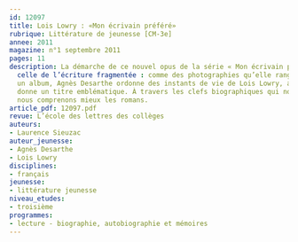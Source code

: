 ```yaml
---
id: 12097
title: Lois Lowry : «Mon écrivain préféré»
rubrique: Littérature de jeunesse [CM-3e]
annee: 2011
magazine: n°1 septembre 2011
pages: 11
description: La démarche de ce nouvel opus de la série « Mon écrivain préféré » est
  celle de l’écriture fragmentée : comme des photographies qu’elle rangerait dans
  un album, Agnès Desarthe ordonne des instants de vie de Lois Lowry, auxquels elle
  donne un titre emblématique. À travers les clefs biographiques qui nous sont livrées,
  nous comprenons mieux les romans.
article_pdf: 12097.pdf
revue: L’école des lettres des collèges
auteurs:
- Laurence Sieuzac
auteur_jeunesse:
- Agnès Desarthe
- Lois Lowry
disciplines:
- français
jeunesse:
- littérature jeunesse
niveau_etudes:
- troisième
programmes:
- lecture - biographie, autobiographie et mémoires
---
```

